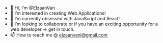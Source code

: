 - 👋 Hi, I’m @ElzaanVan
- 👀 I’m interested in creating Web Applications!
- 🌱 I’m currently obsessed with JavaScript and React!
- 💞️ I’m looking to collaborate or if you have an exciting opportunity for a web developer => get in touch.
- 📫 How to reach me @ elzaanvanl@gmail.com

<!---
ElzaanVan/ElzaanVan is a ✨ special ✨ repository because its `README.md` (this file) appears on your GitHub profile.
You can click the Preview link to take a look at your changes.
--->
